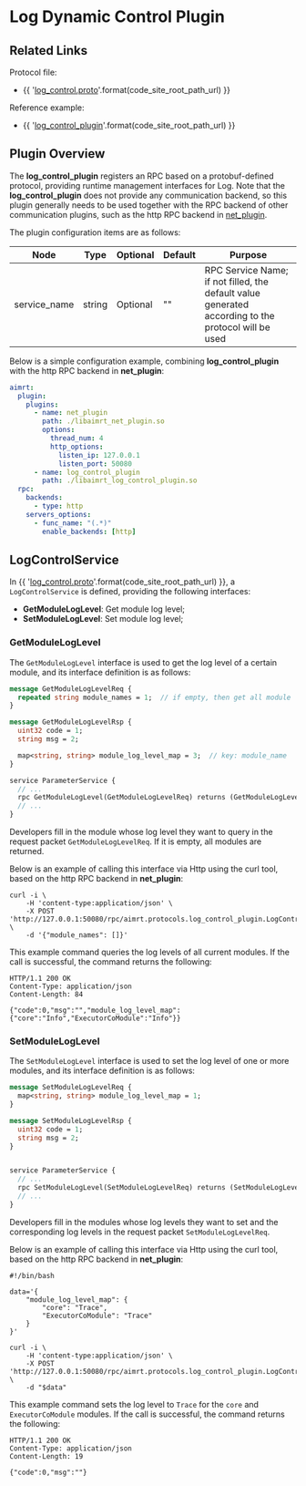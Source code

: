 # Log Dynamic Control Plugin


## Related Links

Protocol file:
- {{ '[log_control.proto]({}/src/protocols/plugins/log_control_plugin/log_control.proto)'.format(code_site_root_path_url) }}

Reference example:
- {{ '[log_control_plugin]({}/src/examples/plugins/log_control_plugin)'.format(code_site_root_path_url) }}


## Plugin Overview


The **log_control_plugin** registers an RPC based on a protobuf-defined protocol, providing runtime management interfaces for Log. Note that the **log_control_plugin** does not provide any communication backend, so this plugin generally needs to be used together with the RPC backend of other communication plugins, such as the http RPC backend in [net_plugin](./net_plugin.md).


The plugin configuration items are as follows:

| Node                              | Type          | Optional | Default   | Purpose |
| ----                              | ----          | ----     | ----      | ---- |
| service_name                      | string        | Optional | ""        | RPC Service Name; if not filled, the default value generated according to the protocol will be used |


Below is a simple configuration example, combining **log_control_plugin** with the http RPC backend in **net_plugin**:



```yaml
aimrt:
  plugin:
    plugins:
      - name: net_plugin
        path: ./libaimrt_net_plugin.so
        options:
          thread_num: 4
          http_options:
            listen_ip: 127.0.0.1
            listen_port: 50080
      - name: log_control_plugin
        path: ./libaimrt_log_control_plugin.so
  rpc:
    backends:
      - type: http
    servers_options:
      - func_name: "(.*)"
        enable_backends: [http]
```



## LogControlService

In {{ '[log_control.proto]({}/src/protocols/plugins/log_control_plugin/log_control.proto)'.format(code_site_root_path_url) }}, a `LogControlService` is defined, providing the following interfaces:
- **GetModuleLogLevel**: Get module log level;
- **SetModuleLogLevel**: Set module log level;


### GetModuleLogLevel

The `GetModuleLogLevel` interface is used to get the log level of a certain module, and its interface definition is as follows:

```proto
message GetModuleLogLevelReq {
  repeated string module_names = 1;  // if empty, then get all module
}

message GetModuleLogLevelRsp {
  uint32 code = 1;
  string msg = 2;

  map<string, string> module_log_level_map = 3;  // key: module_name
}

service ParameterService {
  // ...
  rpc GetModuleLogLevel(GetModuleLogLevelReq) returns (GetModuleLogLevelRsp);
  // ...
}
```


Developers fill in the module whose log level they want to query in the request packet `GetModuleLogLevelReq`. If it is empty, all modules are returned.


Below is an example of calling this interface via Http using the curl tool, based on the http RPC backend in **net_plugin**:

```shell
curl -i \
    -H 'content-type:application/json' \
    -X POST 'http://127.0.0.1:50080/rpc/aimrt.protocols.log_control_plugin.LogControlService/GetModuleLogLevel' \
    -d '{"module_names": []}'
```


This example command queries the log levels of all current modules. If the call is successful, the command returns the following:

```
HTTP/1.1 200 OK
Content-Type: application/json
Content-Length: 84

{"code":0,"msg":"","module_log_level_map":{"core":"Info","ExecutorCoModule":"Info"}}
```



### SetModuleLogLevel


The `SetModuleLogLevel` interface is used to set the log level of one or more modules, and its interface definition is as follows:

```proto
message SetModuleLogLevelReq {
  map<string, string> module_log_level_map = 1;
}

message SetModuleLogLevelRsp {
  uint32 code = 1;
  string msg = 2;
}


service ParameterService {
  // ...
  rpc SetModuleLogLevel(SetModuleLogLevelReq) returns (SetModuleLogLevelRsp);
  // ...
}
```


Developers fill in the modules whose log levels they want to set and the corresponding log levels in the request packet `SetModuleLogLevelReq`.


Below is an example of calling this interface via Http using the curl tool, based on the http RPC backend in **net_plugin**:

```shell
#!/bin/bash

data='{
	"module_log_level_map": {
		"core": "Trace",
		"ExecutorCoModule": "Trace"
	}
}'

curl -i \
    -H 'content-type:application/json' \
    -X POST 'http://127.0.0.1:50080/rpc/aimrt.protocols.log_control_plugin.LogControlService/SetModuleLogLevel' \
    -d "$data"
```


This example command sets the log level to `Trace` for the `core` and `ExecutorCoModule` modules. If the call is successful, the command returns the following:

```
HTTP/1.1 200 OK
Content-Type: application/json
Content-Length: 19

{"code":0,"msg":""}
```
